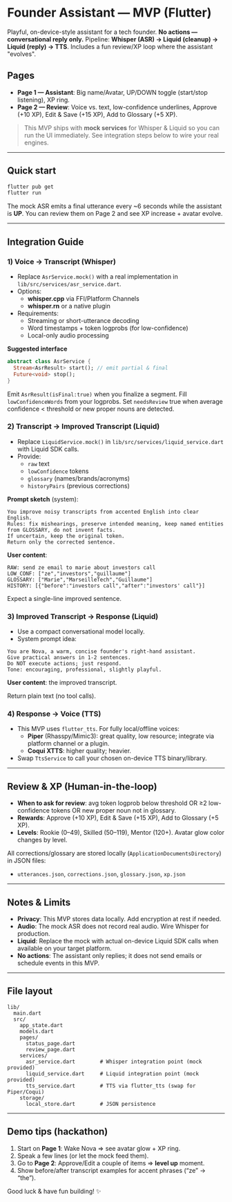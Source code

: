 # Founder Assistant — MVP (Flutter)

Playful, on-device-style assistant for a tech founder. **No actions — conversational reply only.**
Pipeline: **Whisper (ASR) → Liquid (cleanup) → Liquid (reply) → TTS**. Includes a fun review/XP loop where the assistant "evolves".

## Pages
- **Page 1 — Assistant**: Big name/Avatar, UP/DOWN toggle (start/stop listening), XP ring.
- **Page 2 — Review**: Voice vs. text, low-confidence underlines, Approve (+10 XP), Edit & Save (+15 XP), Add to Glossary (+5 XP).

> This MVP ships with **mock services** for Whisper & Liquid so you can run the UI immediately. See integration steps below to wire your real engines.

---

## Quick start

```bash
flutter pub get
flutter run
```

The mock ASR emits a final utterance every ~6 seconds while the assistant is **UP**. You can review them on Page 2 and see XP increase + avatar evolve.

---

## Integration Guide

### 1) Voice → Transcript (Whisper)
- Replace `AsrService.mock()` with a real implementation in `lib/src/services/asr_service.dart`.
- Options:
  - **whisper.cpp** via FFI/Platform Channels
  - **whisper.rn** or a native plugin
- Requirements:
  - Streaming or short-utterance decoding
  - Word timestamps + token logprobs (for low-confidence)
  - Local-only audio processing

**Suggested interface**

```dart
abstract class AsrService {
  Stream<AsrResult> start(); // emit partial & final
  Future<void> stop();
}
```

Emit `AsrResult(isFinal:true)` when you finalize a segment. Fill `lowConfidenceWords` from your logprobs. Set `needsReview` true when average confidence < threshold or new proper nouns are detected.

### 2) Transcript → Improved Transcript (Liquid)
- Replace `LiquidService.mock()` in `lib/src/services/liquid_service.dart` with Liquid SDK calls.
- Provide:
  - `raw` text
  - `lowConfidence` tokens
  - `glossary` (names/brands/acronyms)
  - `historyPairs` (previous corrections)

**Prompt sketch** (system):
```
You improve noisy transcripts from accented English into clear English.
Rules: fix mishearings, preserve intended meaning, keep named entities from GLOSSARY, do not invent facts.
If uncertain, keep the original token.
Return only the corrected sentence.
```

**User content**:
```
RAW: send ze email to marie about investors call
LOW_CONF: ["ze","investors","guillaume"]
GLOSSARY: ["Marie","MarseilleTech","Guillaume"]
HISTORY: [{"before":"investors call","after":"investors' call"}]
```

Expect a single-line improved sentence.

### 3) Improved Transcript → Response (Liquid)
- Use a compact conversational model locally.
- System prompt idea:
```
You are Nova, a warm, concise founder's right-hand assistant. 
Give practical answers in 1-2 sentences. 
Do NOT execute actions; just respond.
Tone: encouraging, professional, slightly playful.
```

**User content**: the improved transcript.

Return plain text (no tool calls).

### 4) Response → Voice (TTS)
- This MVP uses `flutter_tts`. For fully local/offline voices:
  - **Piper** (Rhasspy/Mimic3): great quality, low resource; integrate via platform channel or a plugin.
  - **Coqui XTTS**: higher quality; heavier.
- Swap `TtsService` to call your chosen on-device TTS binary/library.

---

## Review & XP (Human-in-the-loop)

- **When to ask for review**: avg token logprob below threshold OR ≥2 low-confidence tokens OR new proper noun not in glossary.
- **Rewards**: Approve (+10 XP), Edit & Save (+15 XP), Add to Glossary (+5 XP).
- **Levels**: Rookie (0–49), Skilled (50–119), Mentor (120+). Avatar glow color changes by level.

All corrections/glossary are stored locally (`ApplicationDocumentsDirectory`) in JSON files:
- `utterances.json`, `corrections.json`, `glossary.json`, `xp.json`

---

## Notes & Limits

- **Privacy**: This MVP stores data locally. Add encryption at rest if needed.
- **Audio**: The mock ASR does not record real audio. Wire Whisper for production.
- **Liquid**: Replace the mock with actual on-device Liquid SDK calls when available on your target platform.
- **No actions**: The assistant only replies; it does not send emails or schedule events in this MVP.

---

## File layout

```
lib/
  main.dart
  src/
    app_state.dart
    models.dart
    pages/
      status_page.dart
      review_page.dart
    services/
      asr_service.dart        # Whisper integration point (mock provided)
      liquid_service.dart     # Liquid integration point (mock provided)
      tts_service.dart        # TTS via flutter_tts (swap for Piper/Coqui)
    storage/
      local_store.dart        # JSON persistence
```

---

## Demo tips (hackathon)

1. Start on **Page 1**: Wake Nova ⇒ see avatar glow + XP ring.
2. Speak a few lines (or let the mock feed them).
3. Go to **Page 2**: Approve/Edit a couple of items ⇒ **level up** moment.
4. Show before/after transcript examples for accent phrases (“ze” → “the”).

Good luck & have fun building! ✨

